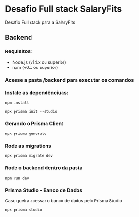# Desafio Full stack SalaryFits
Desafio Full stack para a SalaryFits
## Backend
### Requisitos:
 - Node.js (v14.x ou superior)
 - npm (v6.x ou superior)
### Acesse a pasta /backend para executar os comandos

### Instale as dependênciuas:
```
npm install
```

```
npx prisma init --studio
```

### Gerando o Prisma Client
```
npx prisma generate
```

### Rode as migrations
```
npx prisma migrate dev
```

### Rode o backend dentro da pasta
```
npm run dev
```

### Prisma Studio - Banco de Dados
Caso queira acessar o banco de dados pelo Prisma Studio
```
npx prisma studio
```


